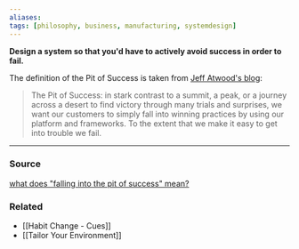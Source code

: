```yaml
---
aliases: 
tags: [philosophy, business, manufacturing, systemdesign]
---
```

**Design a system so that you'd have to actively avoid success in order to fail.**

The definition of the Pit of Success is taken from [Jeff Atwood's blog](http://www.codinghorror.com/blog/2007/08/falling-into-the-pit-of-success.html):

> The Pit of Success: in stark contrast to a summit, a peak, or a journey across a desert to find victory through many trials and surprises, we want our customers to simply fall into winning practices by using our platform and frameworks. To the extent that we make it easy to get into trouble we fail.
> 

---

### Source

[what does "falling into the pit of success" mean?](https://english.stackexchange.com/questions/77535/what-does-falling-into-the-pit-of-success-mean)

### Related
- [[Habit Change - Cues]] 
- [[Tailor Your Environment]]
 